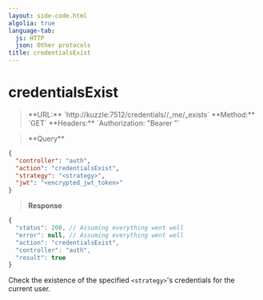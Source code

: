 ```yaml
---
layout: side-code.html
algolia: true
language-tab:
  js: HTTP
  json: Other protocols
title: credentialsExist
---
```


# credentialsExist

<blockquote class="js">
<p>
**URL:** `http://kuzzle:7512/credentials/<strategy>/_me/_exists`  
**Method:** `GET`  
**Headers:** `Authorization: "Bearer <encrypted_jwt_token>"`
</p>
</blockquote>

<blockquote class="json">
<p>
**Query**
</p>
</blockquote>

```json
{
  "controller": "auth",
  "action": "credentialsExist",
  "strategy": "<strategy>",
  "jwt": "<encrypted_jwt_token>"
}
```

>**Response**

```javascript
{
  "status": 200, // Assuming everything went well
  "error": null, // Assuming everything went well
  "action": "credentialsExist",
  "controller": "auth",
  "result": true
}
```

Check the existence of the specified `<strategy>`'s credentials for the current user.
